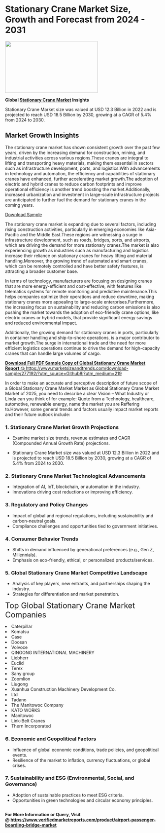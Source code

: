 <H1>Stationary Crane Market Size, Growth and Forecast from 2024 - 2031</H1><img class="aligncenter size-medium wp-image-584254" src="https://thirdeyenews.in/wp-content/uploads/2024/09/Global-Market-Research-300x168.jpeg" alt="" width="300" height="168" /><p><strong>Global&nbsp;<a href="https://www.marketsizeandtrends.com/download-sample/277192/?utm_source=Github8j?utm_medium=219">Stationary Crane Market</a> Insights</strong></p><p>Stationary Crane Market size was valued at USD 12.3 Billion in 2022 and is projected to reach USD 18.5 Billion by 2030, growing at a CAGR of 5.4% from 2024 to 2030.</p><p><h2>Market Growth Insights</h2> <p>The stationary crane market has shown consistent growth over the past few years, driven by the increasing demand for construction, mining, and industrial activities across various regions.These cranes are integral to lifting and transporting heavy materials, making them essential in sectors such as infrastructure development, ports, and logistics.With advancements in technology and automation, the efficiency and capabilities of stationary cranes have enhanced, further accelerating market growth.The adoption of electric and hybrid cranes to reduce carbon footprints and improve operational efficiency is another trend boosting the market.Additionally, increased urbanization and investment in large-scale infrastructure projects are anticipated to further fuel the demand for stationary cranes in the coming years.</p> <p><a href="#">Download Sample</a></p> <p>The stationary crane market is expanding due to several factors, including rising construction activities, particularly in emerging economies like Asia-Pacific and the Middle East.These regions are witnessing a surge in infrastructure development, such as roads, bridges, ports, and airports, which are driving the demand for more stationary cranes.The market is also experiencing growth as industries such as manufacturing and logistics increase their reliance on stationary cranes for heavy lifting and material handling.Moreover, the growing trend of automated and smart cranes, which can be remotely controlled and have better safety features, is attracting a broader customer base.</p> <p>In terms of technology, manufacturers are focusing on designing cranes that are more energy-efficient and cost-effective, with features like telematics systems for remote monitoring and predictive maintenance.This helps companies optimize their operations and reduce downtime, making stationary cranes more appealing to large-scale enterprises.Furthermore, the increasing focus on sustainability and reducing carbon emissions is also pushing the market towards the adoption of eco-friendly crane options, like electric cranes or hybrid models, that provide significant energy savings and reduced environmental impact.</p> <p>Additionally, the growing demand for stationary cranes in ports, particularly in container handling and ship-to-shore operations, is a major contributor to market growth.The surge in international trade and the need for more efficient logistics operations continue to drive the demand for high-capacity cranes that can handle large volumes of cargo.</p> <p><a href="#"></p><p><span class=""><strong>Download Full PDF Sample Copy of Global Stationary Crane Market Report</strong> @ <a href="https://www.marketsizeandtrends.com/download-sample/277192/?utm_source=Github8j?utm_medium=219" target="_blank">https://www.marketsizeandtrends.com/download-sample/277192/?utm_source=Github8j?utm_medium=219</a></span></p><p>In order to make an accurate and perceptive description of future scope of a Global&nbsp;Stationary Crane Market Market as Global&nbsp;Stationary Crane Market Market of 2025, you need to describe a clear Vision &ndash; What Industry or Linda can you think of for example: Quote from a Technology, healthcare, automotive, renewable energy, name the market you are Reffering to.However, some general trends and factors usually impact market reports and their future outlook include:</p><h3>1.&nbsp;<strong>Stationary Crane Market Growth Projections</strong></h3><ul><li>Examine market size trends, revenue estimates and CAGR (Compounded Annual Growth Rate) projections.</li><li><p>Stationary Crane Market size was valued at USD 12.3 Billion in 2022 and is projected to reach USD 18.5 Billion by 2030, growing at a CAGR of 5.4% from 2024 to 2030.</p></li></ul><h3>2.&nbsp;<strong>Stationary Crane Market Technological Advancements</strong></h3><ul><li>Integration of AI, IoT, blockchain, or automation in the industry.</li><li>Innovations driving cost reductions or improving efficiency.</li></ul><h3>3.&nbsp;<strong>Regulatory and Policy Changes</strong></h3><ul><li>Impact of global and regional regulations, including sustainability and carbon-neutral goals.</li><li>Compliance challenges and opportunities tied to government initiatives.</li></ul><h3>4.&nbsp;<strong>Consumer Behavior Trends</strong></h3><ul><li>Shifts in demand influenced by generational preferences (e.g., Gen Z, Millennials).</li><li>Emphasis on eco-friendly, ethical, or personalized products/services.</li></ul><h3>5.&nbsp;<strong>Global Stationary Crane Market Competitive Landscape</strong></h3><ul><li>Analysis of key players, new entrants, and partnerships shaping the industry.</li><li>Strategies for differentiation and market penetration.</li></ul><p data-pm-slice="1 1 []"><span style="color: inherit; font-family: inherit; font-size: 25px;">Top Global Stationary Crane Market Companies</span></p><div class="" data-test-id=""><p><li>Caterpillar</li><li> Komatsu</li><li> Case</li><li> Doosan</li><li> Volvoce</li><li> QINGONG INTERNATIONAL MACHINERY</li><li> Liebherr</li><li> Euclid</li><li> Terex</li><li> Sany group</li><li> Zoomlion</li><li> Liugong</li><li> Xuanhua Construction Machinery Development Co.</li><li> Ltd</li><li> Tadano</li><li> The Manitowoc Company</li><li> KATO WORKS</li><li> Manitowoc</li><li> Link-Belt Cranes</li><li> Thern Incorporated</li></p></div><h3>6.&nbsp;<strong>Economic and Geopolitical Factors</strong></h3><ul><li>Influence of global economic conditions, trade policies, and geopolitical events.</li><li>Resilience of the market to inflation, currency fluctuations, or global crises.</li></ul><h3>7.&nbsp;<strong>Sustainability and ESG (Environmental, Social, and Governance)</strong></h3><ul><li>Adoption of sustainable practices to meet ESG criteria.</li><li>Opportunities in green technologies and circular economy principles.</li></ul><h2><strong style="font-size: 14px;">For More Information or Query, Visit @&nbsp;</strong><a style="background-color: #ffffff; font-size: 14px;" href="https://www.marketsizeandtrends.com/report/stationary-crane-market/" target="_blank">https://www.verifiedmarketreports.com/product/airport-passenger-boarding-bridge-market</a></h2>